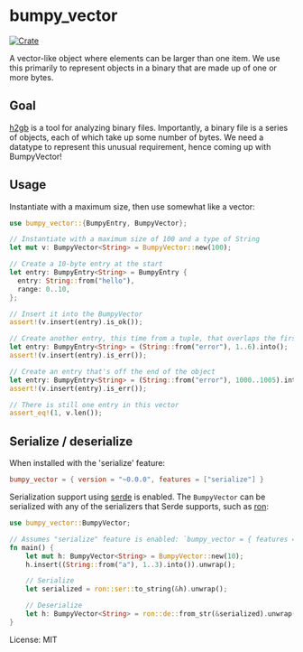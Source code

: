 # bumpy_vector

[![Crate](https://img.shields.io/crates/v/bumpy_vector.svg)](https://crates.io/crates/bumpy_vector)

A vector-like object where elements can be larger than one item. We use
this primarily to represent objects in a binary that are made up of one
or more bytes.

## Goal

[h2gb](https://github.com/h2gb/libh2gb) is a tool for analyzing binary
files. Importantly, a binary file is a series of objects, each of which
take up some number of bytes. We need a datatype to represent this unusual
requirement, hence coming up with BumpyVector!

## Usage

Instantiate with a maximum size, then use somewhat like a vector:

```rust
use bumpy_vector::{BumpyEntry, BumpyVector};

// Instantiate with a maximum size of 100 and a type of String
let mut v: BumpyVector<String> = BumpyVector::new(100);

// Create a 10-byte entry at the start
let entry: BumpyEntry<String> = BumpyEntry {
  entry: String::from("hello"),
  range: 0..10,
};

// Insert it into the BumpyVector
assert!(v.insert(entry).is_ok());

// Create another entry, this time from a tuple, that overlaps the first
let entry: BumpyEntry<String> = (String::from("error"), 1..6).into();
assert!(v.insert(entry).is_err());

// Create an entry that's off the end of the object
let entry: BumpyEntry<String> = (String::from("error"), 1000..1005).into();
assert!(v.insert(entry).is_err());

// There is still one entry in this vector
assert_eq!(1, v.len());
```

## Serialize / deserialize

When installed with the 'serialize' feature:

```toml
bumpy_vector = { version = "~0.0.0", features = ["serialize"] }
```

Serialization support using [serde](https://serde.rs/) is enabled. The
`BumpyVector` can be serialized with any of the serializers that Serde
supports, such as [ron](https://github.com/ron-rs/ron):

```rust
use bumpy_vector::BumpyVector;

// Assumes "serialize" feature is enabled: `bumpy_vector = { features = ["serialize"] }`
fn main() {
    let mut h: BumpyVector<String> = BumpyVector::new(10);
    h.insert((String::from("a"), 1..3).into()).unwrap();

    // Serialize
    let serialized = ron::ser::to_string(&h).unwrap();

    // Deserialize
    let h: BumpyVector<String> = ron::de::from_str(&serialized).unwrap();
}
```

License: MIT
